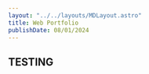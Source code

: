 ```yaml
---
layout: "../../layouts/MDLayout.astro"
title: Web Portfolio
publishDate: 08/01/2024
---
```


## TESTING